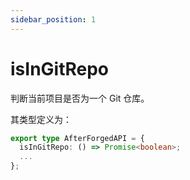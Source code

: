 ```yaml
---
sidebar_position: 1
---
```


# isInGitRepo

判断当前项目是否为一个 Git 仓库。

其类型定义为：

```typescript
export type AfterForgedAPI = {
  isInGitRepo: () => Promise<boolean>;
  ...
};
```